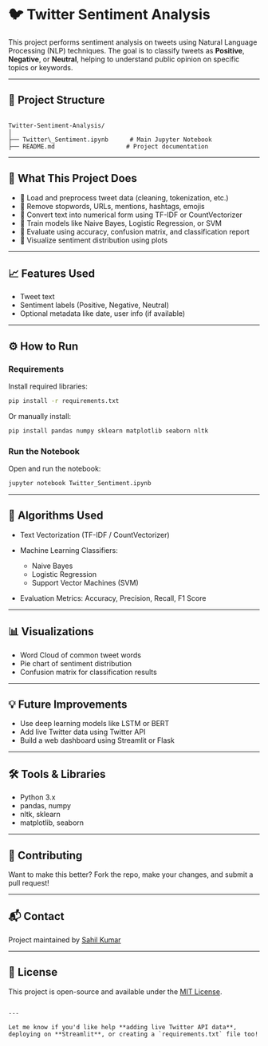 # 🐦 Twitter Sentiment Analysis

This project performs sentiment analysis on tweets using Natural Language Processing (NLP) techniques. The goal is to classify tweets as **Positive**, **Negative**, or **Neutral**, helping to understand public opinion on specific topics or keywords.

---

## 📂 Project Structure

```

Twitter-Sentiment-Analysis/
│
├── Twitter\_Sentiment.ipynb      # Main Jupyter Notebook
├── README.md                    # Project documentation

````

---

## 🧠 What This Project Does

- 🔹 Load and preprocess tweet data (cleaning, tokenization, etc.)
- 🔹 Remove stopwords, URLs, mentions, hashtags, emojis
- 🔹 Convert text into numerical form using TF-IDF or CountVectorizer
- 🔹 Train models like Naive Bayes, Logistic Regression, or SVM
- 🔹 Evaluate using accuracy, confusion matrix, and classification report
- 🔹 Visualize sentiment distribution using plots

---

## 📈 Features Used

- Tweet text
- Sentiment labels (Positive, Negative, Neutral)
- Optional metadata like date, user info (if available)

---

## ⚙️ How to Run

### Requirements

Install required libraries:

```bash
pip install -r requirements.txt
````

Or manually install:

```bash
pip install pandas numpy sklearn matplotlib seaborn nltk
```

### Run the Notebook

Open and run the notebook:

```bash
jupyter notebook Twitter_Sentiment.ipynb
```

---

## 🔧 Algorithms Used

* Text Vectorization (TF-IDF / CountVectorizer)
* Machine Learning Classifiers:

  * Naive Bayes
  * Logistic Regression
  * Support Vector Machines (SVM)
* Evaluation Metrics: Accuracy, Precision, Recall, F1 Score

---

## 📊 Visualizations

* Word Cloud of common tweet words
* Pie chart of sentiment distribution
* Confusion matrix for classification results

---

## 💡 Future Improvements

* Use deep learning models like LSTM or BERT
* Add live Twitter data using Twitter API
* Build a web dashboard using Streamlit or Flask

---

## 🛠️ Tools & Libraries

* Python 3.x
* pandas, numpy
* nltk, sklearn
* matplotlib, seaborn

---

## 🤝 Contributing

Want to make this better? Fork the repo, make your changes, and submit a pull request!

---

## 📬 Contact

Project maintained by [Sahil Kumar](https://github.com/sahilkumar-1234)

---

## 📄 License

This project is open-source and available under the [MIT License](LICENSE).

```

---

Let me know if you'd like help **adding live Twitter API data**, deploying on **Streamlit**, or creating a `requirements.txt` file too!
```
